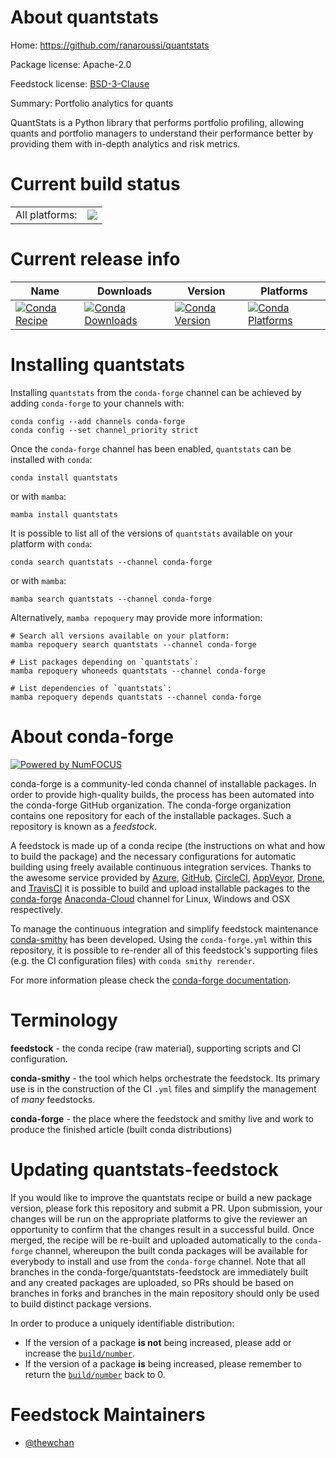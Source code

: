 About quantstats
================

Home: https://github.com/ranaroussi/quantstats

Package license: Apache-2.0

Feedstock license: [BSD-3-Clause](https://github.com/conda-forge/quantstats-feedstock/blob/main/LICENSE.txt)

Summary: Portfolio analytics for quants

QuantStats is a Python library that performs portfolio profiling,
 allowing quants and portfolio managers to understand their
 performance better by providing them with in-depth analytics and
 risk metrics.


Current build status
====================


<table><tr><td>All platforms:</td>
    <td>
      <a href="https://dev.azure.com/conda-forge/feedstock-builds/_build/latest?definitionId=14149&branchName=main">
        <img src="https://dev.azure.com/conda-forge/feedstock-builds/_apis/build/status/quantstats-feedstock?branchName=main">
      </a>
    </td>
  </tr>
</table>

Current release info
====================

| Name | Downloads | Version | Platforms |
| --- | --- | --- | --- |
| [![Conda Recipe](https://img.shields.io/badge/recipe-quantstats-green.svg)](https://anaconda.org/conda-forge/quantstats) | [![Conda Downloads](https://img.shields.io/conda/dn/conda-forge/quantstats.svg)](https://anaconda.org/conda-forge/quantstats) | [![Conda Version](https://img.shields.io/conda/vn/conda-forge/quantstats.svg)](https://anaconda.org/conda-forge/quantstats) | [![Conda Platforms](https://img.shields.io/conda/pn/conda-forge/quantstats.svg)](https://anaconda.org/conda-forge/quantstats) |

Installing quantstats
=====================

Installing `quantstats` from the `conda-forge` channel can be achieved by adding `conda-forge` to your channels with:

```
conda config --add channels conda-forge
conda config --set channel_priority strict
```

Once the `conda-forge` channel has been enabled, `quantstats` can be installed with `conda`:

```
conda install quantstats
```

or with `mamba`:

```
mamba install quantstats
```

It is possible to list all of the versions of `quantstats` available on your platform with `conda`:

```
conda search quantstats --channel conda-forge
```

or with `mamba`:

```
mamba search quantstats --channel conda-forge
```

Alternatively, `mamba repoquery` may provide more information:

```
# Search all versions available on your platform:
mamba repoquery search quantstats --channel conda-forge

# List packages depending on `quantstats`:
mamba repoquery whoneeds quantstats --channel conda-forge

# List dependencies of `quantstats`:
mamba repoquery depends quantstats --channel conda-forge
```


About conda-forge
=================

[![Powered by
NumFOCUS](https://img.shields.io/badge/powered%20by-NumFOCUS-orange.svg?style=flat&colorA=E1523D&colorB=007D8A)](https://numfocus.org)

conda-forge is a community-led conda channel of installable packages.
In order to provide high-quality builds, the process has been automated into the
conda-forge GitHub organization. The conda-forge organization contains one repository
for each of the installable packages. Such a repository is known as a *feedstock*.

A feedstock is made up of a conda recipe (the instructions on what and how to build
the package) and the necessary configurations for automatic building using freely
available continuous integration services. Thanks to the awesome service provided by
[Azure](https://azure.microsoft.com/en-us/services/devops/), [GitHub](https://github.com/),
[CircleCI](https://circleci.com/), [AppVeyor](https://www.appveyor.com/),
[Drone](https://cloud.drone.io/welcome), and [TravisCI](https://travis-ci.com/)
it is possible to build and upload installable packages to the
[conda-forge](https://anaconda.org/conda-forge) [Anaconda-Cloud](https://anaconda.org/)
channel for Linux, Windows and OSX respectively.

To manage the continuous integration and simplify feedstock maintenance
[conda-smithy](https://github.com/conda-forge/conda-smithy) has been developed.
Using the ``conda-forge.yml`` within this repository, it is possible to re-render all of
this feedstock's supporting files (e.g. the CI configuration files) with ``conda smithy rerender``.

For more information please check the [conda-forge documentation](https://conda-forge.org/docs/).

Terminology
===========

**feedstock** - the conda recipe (raw material), supporting scripts and CI configuration.

**conda-smithy** - the tool which helps orchestrate the feedstock.
                   Its primary use is in the construction of the CI ``.yml`` files
                   and simplify the management of *many* feedstocks.

**conda-forge** - the place where the feedstock and smithy live and work to
                  produce the finished article (built conda distributions)


Updating quantstats-feedstock
=============================

If you would like to improve the quantstats recipe or build a new
package version, please fork this repository and submit a PR. Upon submission,
your changes will be run on the appropriate platforms to give the reviewer an
opportunity to confirm that the changes result in a successful build. Once
merged, the recipe will be re-built and uploaded automatically to the
`conda-forge` channel, whereupon the built conda packages will be available for
everybody to install and use from the `conda-forge` channel.
Note that all branches in the conda-forge/quantstats-feedstock are
immediately built and any created packages are uploaded, so PRs should be based
on branches in forks and branches in the main repository should only be used to
build distinct package versions.

In order to produce a uniquely identifiable distribution:
 * If the version of a package **is not** being increased, please add or increase
   the [``build/number``](https://docs.conda.io/projects/conda-build/en/latest/resources/define-metadata.html#build-number-and-string).
 * If the version of a package **is** being increased, please remember to return
   the [``build/number``](https://docs.conda.io/projects/conda-build/en/latest/resources/define-metadata.html#build-number-and-string)
   back to 0.

Feedstock Maintainers
=====================

* [@thewchan](https://github.com/thewchan/)


